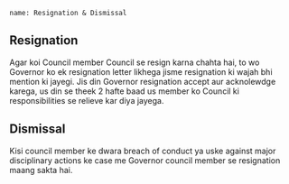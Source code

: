 ```ngMeta
name: Resignation & Dismissal
```
## Resignation
Agar koi Council member Council se resign karna chahta hai, to wo Governor ko ek resignation letter likhega jisme resignation ki wajah bhi mention ki jayegi. Jis din Governor resignation accept aur acknolewdge karega, us din se theek 2 hafte baad us member ko Council ki responsibilities se relieve kar diya jayega. 

## Dismissal
Kisi council member ke dwara breach of conduct ya uske against major disciplinary actions ke case me Governor council member se resignation maang sakta hai.

